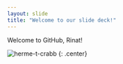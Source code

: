 ```yaml
---
layout: slide
title: "Welcome to our slide deck!"
---
```



Welcome to GitHub, Rinat!

![herme-t-crabb](https://octodex.github.com/images/herme-t-crabb.png)
{: .center}
